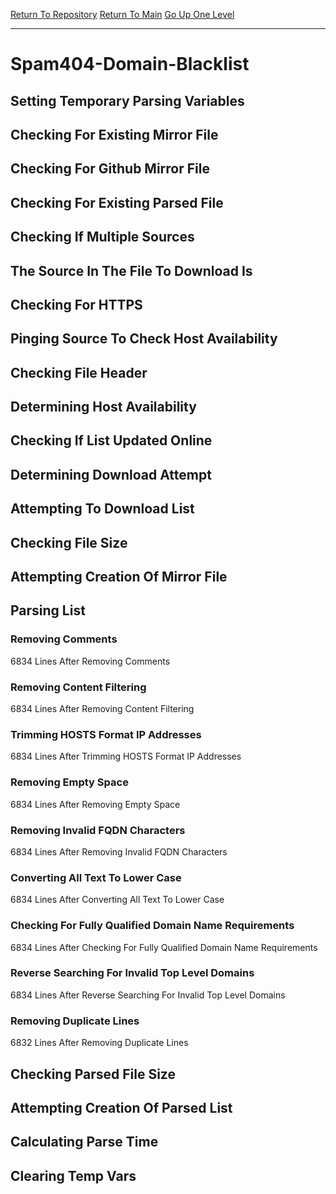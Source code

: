 [Return To Repository](https://github.com/deathbybandaid/piholeparser/)
[Return To Main](https://github.com/deathbybandaid/piholeparser/blob/master/RecentRunLogs/Mainlog.md)
[Go Up One Level](https://github.com/deathbybandaid/piholeparser/blob/master/RecentRunLogs/TopLevelScripts/30-Processing-Blacklists.md)
____________________________________
# Spam404-Domain-Blacklist
## Setting Temporary Parsing Variables
## Checking For Existing Mirror File
## Checking For Github Mirror File
## Checking For Existing Parsed File
## Checking If Multiple Sources
## The Source In The File To Download Is
## Checking For HTTPS
## Pinging Source To Check Host Availability
## Checking File Header
## Determining Host Availability
## Checking If List Updated Online
## Determining Download Attempt
## Attempting To Download List
## Checking File Size
## Attempting Creation Of Mirror File
## Parsing List
### Removing Comments
6834 Lines After Removing Comments
### Removing Content Filtering
6834 Lines After Removing Content Filtering
### Trimming HOSTS Format IP Addresses
6834 Lines After Trimming HOSTS Format IP Addresses
### Removing Empty Space
6834 Lines After Removing Empty Space
### Removing Invalid FQDN Characters
6834 Lines After Removing Invalid FQDN Characters
### Converting All Text To Lower Case
6834 Lines After Converting All Text To Lower Case
### Checking For Fully Qualified Domain Name Requirements
6834 Lines After Checking For Fully Qualified Domain Name Requirements
### Reverse Searching For Invalid Top Level Domains
6834 Lines After Reverse Searching For Invalid Top Level Domains
### Removing Duplicate Lines
6832 Lines After Removing Duplicate Lines
## Checking Parsed File Size
## Attempting Creation Of Parsed List
## Calculating Parse Time
## Clearing Temp Vars
